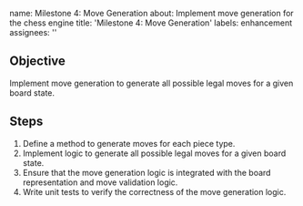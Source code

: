 name: Milestone 4: Move Generation
about: Implement move generation for the chess engine
title: 'Milestone 4: Move Generation'
labels: enhancement
assignees: ''

## Objective
Implement move generation to generate all possible legal moves for a given board state.

## Steps
1. Define a method to generate moves for each piece type.
2. Implement logic to generate all possible legal moves for a given board state.
3. Ensure that the move generation logic is integrated with the board representation and move validation logic.
4. Write unit tests to verify the correctness of the move generation logic.
